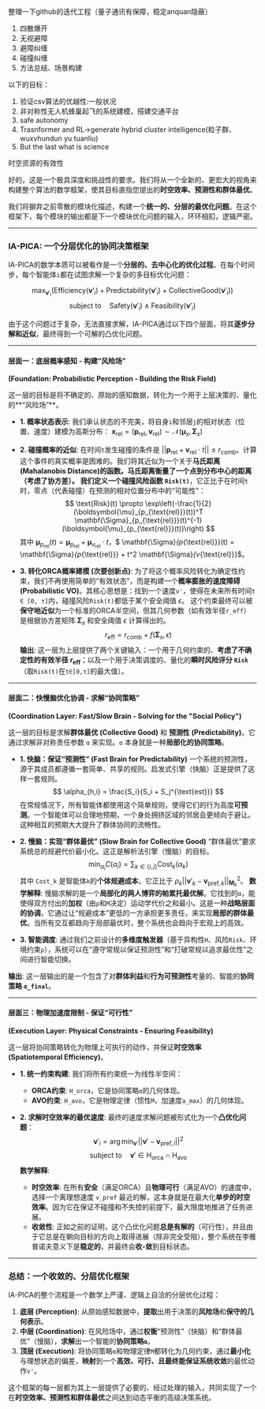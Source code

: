 整理一下github的迭代工程（量子通讯有保障，稳定anquan隐蔽）

1. 四散爆开
2. 无视避障
3. 避障纠缠
4. 碰撞纠缠
5. 方法总结、场景构建

以下的目标：

1. 验证csv算法的优越性:一般状况
2. 非对称性无人机蜂巢起飞的系统建模，搭建交通平台
3. safe autonomy
4. Trasnformer and RL->generate hybrid cluster intelligence(粒子群、wuxvhundun yu tuanliu)
5. But the last what is science

时空资源的有效性

好的，这是一个极具深度和挑战性的要求。我们将从一个全新的、更宏大的视角来构建整个算法的数学框架，使其目标直指您提出的**时空效率、预测性和群体最优**。

我们将摒弃之前零散的模块化描述，构建一个**统一的、分层的最优化问题**。在这个框架下，每个模块的输出都是下一个模块优化问题的输入，环环相扣，逻辑严密。

---

### **IA-PICA: 一个分层优化的协同决策框架**

IA-PICA的数学本质可以被看作是一个**分层的、去中心化的优化过程**。在每个时间步，每个智能体`i`都在试图求解一个复杂的多目标优化问题：

$$
\max_{\mathbf{v}'_i} \left( \text{Efficiency}(\mathbf{v}'_i) + \text{Predictability}(\mathbf{v}'_i) + \text{CollectiveGood}(\mathbf{v}'_i) \right)
$$
$$
\text{subject to} \quad \text{Safety}(\mathbf{v}'_i) \land \text{Feasibility}(\mathbf{v}'_i)
$$

由于这个问题过于复杂，无法直接求解，IA-PICA通过以下四个层面，将其**逐步分解和近似**，最终得到一个可解的凸优化问题。

---

#### **层面一：底层概率感知 - 构建“风险场”**
**(Foundation: Probabilistic Perception - Building the Risk Field)**

这一层的目标是将不确定的、原始的感知数据，转化为一个用于上层决策的、量化的**“风险场”**。

*   **1. 概率状态表示**:
    我们承认状态的不完美，将自身`i`和邻居`j`的相对状态（位置、速度）建模为高斯分布：
    $\mathbf{x}_{\text{rel}} = (\mathbf{p}_{\text{rel}}, \mathbf{v}_{\text{rel}}) \sim \mathcal{N}(\boldsymbol{\mu}_x, \mathbf{\Sigma}_x)$

*   **2. 碰撞概率的近似**:
    在时间`t`发生碰撞的条件是 $||\mathbf{p}_{\text{rel}} + \mathbf{v}_{\text{rel}} \cdot t|| \leq r_{\text{comb}}$。计算这个事件的真实概率是困难的。我们将其近似为一个关于**马氏距离 (Mahalanobis Distance)**的函数。马氏距离衡量了一个点到分布中心的距离（考虑了协方差）。
    我们定义一个**碰撞风险函数 `Risk(t)`**，它正比于在时间`t`时，零点（代表碰撞）在预测的相对位置分布中的“可能性”：
    $$
    \text{Risk}(t) \propto \exp\left(-\frac{1}{2} (\boldsymbol{\mu}_{p_{\text{rel}}}(t))^T \mathbf{\Sigma}_{p_{\text{rel}}}(t)^{-1} (\boldsymbol{\mu}_{p_{\text{rel}}}(t))\right)
    $$
    其中 $\boldsymbol{\mu}_{p_{\text{rel}}}(t) = \boldsymbol{\mu}_{p_{\text{rel}}} + \boldsymbol{\mu}_{v_{\text{rel}}} \cdot t$，$ \mathbf{\Sigma}_{p_{\text{rel}}}(t) = \mathbf{\Sigma}_{p_{\text{rel}}} + t^2 \mathbf{\Sigma}_{v_{\text{rel}}}$。

*   **3. 转化ORCA概率建模 (次要创新点)**:
    为了将这个概率风险转化为确定性约束，我们不再使用简单的“有效状态”，而是构建一个**概率膨胀的速度障碍 (Probabilistic VO)**。其核心思想是：找到一个速度`v'`，使得在未来所有时间`t ∈ [0, τ]`内，碰撞风险`Risk(t)`都低于某个安全阈值 $\epsilon$。
    这个约束最终可以被**保守地近似**为一个标准的ORCA半空间，但其几何参数（如有效半径`r_eff`）是根据协方差矩阵 $\mathbf{\Sigma}_x$ 和安全阈值 $\epsilon$ 计算得出的。
    $$
    r_{\text{eff}} = r_{\text{comb}} + f(\mathbf{\Sigma}_x, \epsilon)
    $$
    **输出**: 这一层为上层提供了两个关键输入：一个用于几何约束的、**考虑了不确定性的有效半径 $r_{\text{eff}}$**；以及一个用于决策调度的、量化的**瞬时风险评分 `Risk`**（取`Risk(t)`在`t∈[0,τ]`的最大值）。

---

#### **层面二：快慢脑优化协调 - 求解“协同策略”**
**(Coordination Layer: Fast/Slow Brain - Solving for the "Social Policy")**

这一层的目标是求解**群体最优 (Collective Good)** 和 **预测性 (Predictability)**。它通过求解非对称责任参数 `α` 来实现。`α` 本身就是一种**局部化的协同策略**。

*   **1. 快脑：保证“预测性” (Fast Brain for Predictability)**
    一个系统的预测性，源于其成员都遵循一套简单、共享的规则。启发式引擎（快脑）正是提供了这样一套规则。
    $$
    \alpha_{h,i} = \frac{S_i}{S_i + S_j^{\text{est}}}
    $$
    在常规情况下，所有智能体都使用这个简单规则，使得它们的行为高度**可预测**。一个智能体可以合理地预期，一个身处拥挤区域的邻居会更倾向于避让。这种相互的预期大大提升了群体协同的流畅性。

*   **2. 慢脑：实现“群体最优” (Slow Brain for Collective Good)**
    “群体最优”要求系统总的规避代价最小化。这正是解析法引擎（慢脑）的目标。
    $$
    \min_{\alpha_i} C(\alpha_i) = \sum_{k \in \{i, j\}} \text{Cost}_k(\alpha_k)
    $$
    其中 `Cost_k` 是智能体`k`的**个体规避成本**，它正比于 $\rho_k ||\mathbf{v}'_k - \mathbf{v}_{\text{pref},k}||^2_{\mathbf{M}_k}$。
    **数学解释**: 慢脑求解的是一个**局部化的两人博弈的帕累托最优解**。它找到的`α`，能使得双方付出的**加权**（由`ρ`和`M`决定）运动学代价之和最小。这是一种**战略层面的协调**，它通过让“规避成本”更低的一方承担更多责任，来实现**局部的群体最优**。当所有交互都趋向于局部最优时，整个系统也会趋向于宏观上的高效。

*   **3. 智能调度**:
    通过我们之前设计的**多维度触发器**（基于异构性`H`、风险`Risk`、环境约束`ρ`），系统可以在“遵守常规以保证预测性”和“打破常规以追求最优性”之间进行智能切换。

**输出**: 这一层输出的是一个包含了对**群体利益**和**行为可预测性**考量的、智能的**协同策略 `α_final`**。

---

#### **层面三：物理加速度限制 - 保证“可行性”**
**(Execution Layer: Physical Constraints - Ensuring Feasibility)**

这一层将协同策略转化为物理上可执行的动作，并保证**时空效率 (Spatiotemporal Efficiency)**。

*   **1. 统一约束构建**:
    我们将所有约束统一为线性半空间：
    *   **ORCA约束**: `H_orca`，它是协同策略`α`的几何体现。
    *   **AVO约束**: `H_avo`，它是物理定律（惯性`M`，加速度`a_max`）的几何体现。

*   **2. 求解时空效率的最优速度**:
    最终的速度求解问题被形式化为一个**凸优化问题**：
    $$
    \mathbf{v}'_i = \arg\min_{\mathbf{v}'} ||\mathbf{v}' - \mathbf{v}_{\text{pref},i}||^2
    $$
    $$
    \text{subject to} \quad \mathbf{v}' \in \text{H}_{\text{orca}} \cap \text{H}_{\text{avo}}
    $$
    **数学解释**:
    *   **时空效率**: 在所有**安全**（满足ORCA）且**物理可行**（满足AVO）的速度中，选择一个离理想速度 `v_pref` 最近的解，这本身就是在最大化**单步的时空效率**。因为它在保证不碰撞和不失控的前提下，最大限度地推进了任务进展。
    *   **收敛性**: 正如之前的证明，这个凸优化问题**总是有解的**（可行性），并且由于它总是在朝向目标的方向上取得进展（除非完全受阻），整个系统在李雅普诺夫意义下是**稳定的**，并最终会**收-敛**到目标状态。

---

### **总结：一个收敛的、分层优化框架**

IA-PICA的整个流程是一个数学上严谨、逻辑上自洽的分层优化过程：

1.  **底层 (Perception)**: 从原始感知数据中，**提取**出用于决策的**风险场**和**保守的几何表示**。
2.  **中层 (Coordination)**: 在风险场中，通过**权衡**“预测性”（快脑）和“群体最优”（慢脑），**求解**出一个智能的**协同策略`α`**。
3.  **顶层 (Execution)**: 将协同策略`α`和物理定律`M`都转化为几何约束，通过**最小化**与理想状态的偏差，**映射**到一个**高效、可行、且最终能保证系统收敛**的最优动作`v'`。

这个框架的每一层都为其上一层提供了必要的、经过处理的输入，共同实现了一个在**时空效率、预测性和群体最优**之间达到动态平衡的高级决策系统。